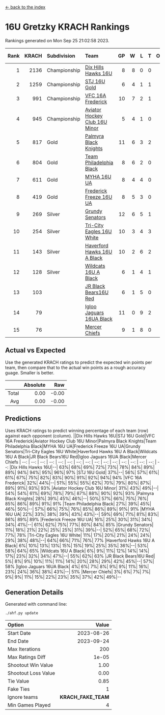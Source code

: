 [<- back to the index](readme.md)
# 16U Gretzky KRACH Rankings
Rankings generated on Mon Sep 25 21:02:58 2023.

Rank|KRACH|Subdivision|Team|GP|W|L|T|OTW|OTL|SoS|Exp Wins|Win Diff
---:|---:|:---|:---|---:|---:|---:|---:|---:|---:|---:|---:|---:
1|2136|Championship|[Dix Hills Hawks 16U](https://gamesheetstats.com/seasons/3659/teams/140688/schedule)|8|8|0|0|0|0|222|8.8|-0.0
2|1259|Championship|[STJ 16U Gold](https://gamesheetstats.com/seasons/3659/teams/140697/schedule)|6|4|1|1|1|0|661|5.7|0.0
3|991|Championship|[VFC 16A Frederick](https://gamesheetstats.com/seasons/3659/teams/140700/schedule)|10|7|2|1|0|1|552|8.7|-0.0
4|945|Championship|[Aviator Hockey Club 16U Minor](https://gamesheetstats.com/seasons/3659/teams/140687/schedule)|5|4|1|0|2|1|451|4.9|0.0
5|817|Gold|[Palmyra Black Knights](https://gamesheetstats.com/seasons/3659/teams/140696/schedule)|11|6|3|2|0|0|631|8.6|0.0
6|804|Gold|[Team Philadelphia Black](https://gamesheetstats.com/seasons/3659/teams/140698/schedule)|8|6|2|0|1|0|426|6.9|0.0
7|611|Gold|[MYHA 16U UA](https://gamesheetstats.com/seasons/3659/teams/140695/schedule)|8|4|4|0|1|1|731|4.9|0.0
8|419|Gold|[Frederick Freeze 16U UA](https://gamesheetstats.com/seasons/3659/teams/140689/schedule)|8|5|3|0|0|0|394|5.9|0.0
9|269|Silver|[Grundy Senators](https://gamesheetstats.com/seasons/3659/teams/140690/schedule)|12|6|5|1|0|0|344|7.7|0.0
10|254|Silver|[Tri-City Eagles 16U White](https://gamesheetstats.com/seasons/3659/teams/140699/schedule)|10|3|4|3|0|0|421|6.4|0.0
11|143|Silver|[Haverford Hawks 16U A Black](https://gamesheetstats.com/seasons/3659/teams/140691/schedule)|10|2|6|2|0|1|498|4.6|0.0
12|128|Silver|[Wildcats 16U A Black](https://gamesheetstats.com/seasons/3659/teams/140725/schedule)|6|1|4|1|0|0|669|2.7|0.0
13|103||[JR Black Bears16U Red](https://gamesheetstats.com/seasons/3659/teams/140693/schedule)|6|1|5|0|0|0|442|1.9|0.0
14|79||[Igloo Jaguars 16UA Black](https://gamesheetstats.com/seasons/3659/teams/140692/schedule)|11|0|9|2|0|1|868|2.6|0.0
15|76||[Mercer Chiefs](https://gamesheetstats.com/seasons/3659/teams/140694/schedule)|9|1|8|0|0|0|832|1.9|0.0

## Actual vs Expected
Use the generated KRACH ratings to predict the expected win points per team, then compare that to the actual win points as a rough accuracy guage. Smaller is better.

||Absolute|Raw
|---:|---:|---:
|Total|0.00|-0.00
|Avg|0.00|-0.00

## Predictions
Uses KRACH ratings to predict winning percentage of each team (row) against each opponent (column).
||Dix Hills Hawks 16U|STJ 16U Gold|VFC 16A Frederick|Aviator Hockey Club 16U Minor|Palmyra Black Knights|Team Philadelphia Black|MYHA 16U UA|Frederick Freeze 16U UA|Grundy Senators|Tri-City Eagles 16U White|Haverford Hawks 16U A Black|Wildcats 16U A Black|JR Black Bears16U Red|Igloo Jaguars 16UA Black|Mercer Chiefs
| --: | --: | --: | --: | --: | --: | --: | --: | --: | --: | --: | --: | --: | --: | --: | --: 
|Dix Hills Hawks 16U|--| 63%| 68%| 69%| 72%| 73%| 78%| 84%| 89%| 89%| 94%| 94%| 95%| 96%| 97%
|STJ 16U Gold| 37%|--| 56%| 57%| 61%| 61%| 67%| 75%| 82%| 83%| 90%| 91%| 92%| 94%| 94%
|VFC 16A Frederick| 32%| 44%|--| 51%| 55%| 55%| 62%| 70%| 79%| 80%| 87%| 89%| 91%| 93%| 93%
|Aviator Hockey Club 16U Minor| 31%| 43%| 49%|--| 54%| 54%| 61%| 69%| 78%| 79%| 87%| 88%| 90%| 92%| 93%
|Palmyra Black Knights| 28%| 39%| 45%| 46%|--| 50%| 57%| 66%| 75%| 76%| 85%| 86%| 89%| 91%| 91%
|Team Philadelphia Black| 27%| 39%| 45%| 46%| 50%|--| 57%| 66%| 75%| 76%| 85%| 86%| 89%| 91%| 91%
|MYHA 16U UA| 22%| 33%| 38%| 39%| 43%| 43%|--| 59%| 69%| 71%| 81%| 83%| 86%| 89%| 89%
|Frederick Freeze 16U UA| 16%| 25%| 30%| 31%| 34%| 34%| 41%|--| 61%| 62%| 75%| 77%| 80%| 84%| 85%
|Grundy Senators| 11%| 18%| 21%| 22%| 25%| 25%| 31%| 39%|--| 52%| 65%| 68%| 72%| 77%| 78%
|Tri-City Eagles 16U White| 11%| 17%| 20%| 21%| 24%| 24%| 29%| 38%| 48%|--| 64%| 66%| 71%| 76%| 77%
|Haverford Hawks 16U A Black|  6%| 10%| 13%| 13%| 15%| 15%| 19%| 25%| 35%| 36%|--| 53%| 58%| 64%| 65%
|Wildcats 16U A Black|  6%|  9%| 11%| 12%| 14%| 14%| 17%| 23%| 32%| 34%| 47%|--| 55%| 62%| 63%
|JR Black Bears16U Red|  5%|  8%|  9%| 10%| 11%| 11%| 14%| 20%| 28%| 29%| 42%| 45%|--| 57%| 58%
|Igloo Jaguars 16UA Black|  4%|  6%|  7%|  8%|  9%|  9%| 11%| 16%| 23%| 24%| 36%| 38%| 43%|--| 51%
|Mercer Chiefs|  3%|  6%|  7%|  7%|  9%|  9%| 11%| 15%| 22%| 23%| 35%| 37%| 42%| 49%|--

## Generation Details

Generated with command line:
```
./ahf.py update
```

| Option | Value |
| :----- | ----: |
| Start Date | 2023-08-26 |
| End Date | 2023-09-24 |
| Max Iterations | 200 |
| Max Ratings Diff | 1e-05 |
| Shootout Win Value | 1.00 |
| Shootout Loss Value | 0.00 |
| Tie Value | 0.85 |
| Fake Ties | 1 |
| Ignore teams | __KRACH_FAKE_TEAM__ |
| Min Games Played | 4 |

